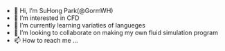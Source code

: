 
<!---
GormWH/GormWH is a ✨ special ✨ repository because its `README.md` (this file) appears on your GitHub profile.
You can click the Preview link to take a look at your changes.
--->

- 👋 Hi, I’m SuHong Park(@GormWH)
- 👀 I’m interested in CFD
- 🌱 I’m currently learning variaties of langueges
- 💞️ I’m looking to collaborate on making my own fluid simulation program
- 📫 How to reach me ...

